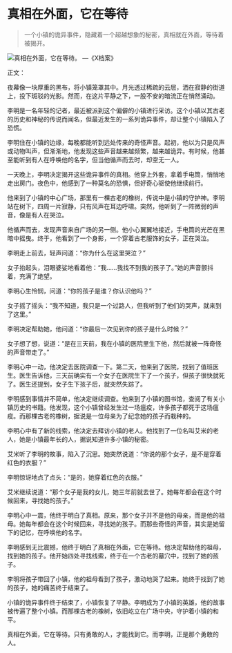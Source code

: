 # 真相在外面，它在等待

> 一个小镇的诡异事件，隐藏着一个超越想象的秘密，真相就在外面，等待着被揭开。

![真相在外面，它在等待。 —《X档案》](/images/4a3a3f34b29448b4a01db07d27d830a1.jpg)


正文：

夜幕像一块厚重的黑布，将小镇笼罩其中。月光透过稀疏的云层，洒在寂静的街道上，投下斑驳的光影。然而，在这片平静之下，一股不安的暗流正在悄然涌动。

李明是一名年轻的记者，最近被派到这个偏僻的小镇进行采访。这个小镇以其古老的历史和神秘的传说而闻名，但最近发生的一系列诡异事件，却让整个小镇陷入了恐慌。

李明住在小镇的边缘，每晚都能听到远处传来的奇怪声音。起初，他以为只是风声或动物叫声，但渐渐地，他发现这些声音越来越频繁，越来越诡异。有时候，他甚至能听到有人在呼唤他的名字，但当他循声而去时，却空无一人。

一天晚上，李明决定揭开这些诡异事件的真相。他穿上外套，拿着手电筒，悄悄地走出房门。夜色中，他感到了一种莫名的恐惧，但好奇心驱使他继续前行。

他来到了小镇的中心广场，那里有一棵古老的橡树，传说中是小镇的守护神。李明站在树下，四周一片寂静，只有风声在耳边呼啸。突然，他听到了一阵微弱的声音，像是有人在哭泣。

他循声而去，发现声音来自广场的另一侧。他小心翼翼地接近，手电筒的光芒在黑暗中摇曳。终于，他看到了一个身影，一个穿着古老服饰的女子，正在哭泣。

李明走上前去，轻声问道：“你为什么在这里哭泣？”

女子抬起头，泪眼婆娑地看着他：“我……我找不到我的孩子了。”她的声音颤抖着，充满了绝望。

李明心生怜悯，问道：“你的孩子是谁？你认识他吗？”

女子摇了摇头：“我不知道，我只是一个过路人，但我听到了他们的哭声，就来到了这里。”

李明决定帮助她，他问道：“你最后一次见到你的孩子是什么时候？”

女子想了想，说道：“是在三天前，我在小镇的医院里生下他，然后就被一阵奇怪的声音带走了。”

李明心中一动，他决定去医院调查一下。第二天，他来到了医院，找到了值班医生。医生告诉他，三天前确实有一个女子在医院生下了一个孩子，但孩子很快就死了。医生还提到，女子生下孩子后，就突然失踪了。

李明感到事情并不简单，他决定继续调查。他来到了小镇的图书馆，查阅了有关小镇历史的书籍。他发现，这个小镇曾经发生过一场瘟疫，许多孩子都死于这场瘟疫。而那棵古老的橡树，据说是一位母亲为了纪念她的孩子而栽种的。

李明心中有了新的线索，他决定去拜访小镇的老人。他找到了一位名叫艾米的老人，她是小镇最年长的人，据说知道许多小镇的秘密。

艾米听了李明的故事，陷入了沉思。她突然说道：“你说的那个女子，是不是穿着红色的衣服？”

李明惊讶地点了点头：“是的，她穿着红色的衣服。”

艾米继续说道：“那个女子是我的女儿，她三年前就去世了。她每年都会在这个时候回来，寻找她的孩子。”

李明心中一震，他终于明白了真相。原来，那个女子并不是他的母亲，而是他的祖母。她每年都会在这个时候回来，寻找她的孩子。而那些奇怪的声音，其实是她留下的记忆，在呼唤他的名字。

李明感到无比震撼，他终于明白了真相在外面，它在等待。他决定帮助他的祖母，找到她的孩子。他开始四处寻找线索，终于在一个古老的墓穴中，找到了她的孩子。

李明将孩子带回了小镇，他的祖母看到了孩子，激动地哭了起来。她终于找到了她的孩子，她的痛苦终于结束了。

小镇的诡异事件终于结束了，小镇恢复了平静。李明成为了小镇的英雄，他的故事被传遍了整个小镇。而那棵古老的橡树，依旧屹立在广场中央，守护着小镇的和平。

真相在外面，它在等待。只有勇敢的人，才能找到它。而李明，正是那个勇敢的人。